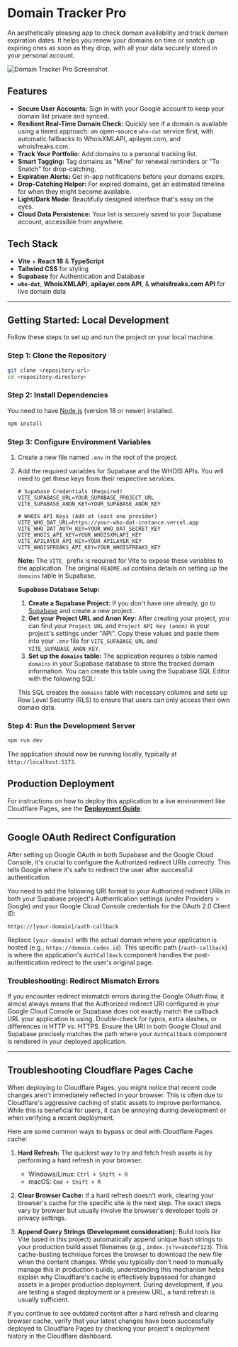 # Domain Tracker Pro

An aesthetically pleasing app to check domain availability and track domain expiration dates. It helps you renew your domains on time or snatch up expiring ones as soon as they drop, with all your data securely stored in your personal account.

![Domain Tracker Pro Screenshot](https://picsum.photos/1200/600)

## Features

*   **Secure User Accounts:** Sign in with your Google account to keep your domain list private and synced.
*   **Resilient Real-Time Domain Check:** Quickly see if a domain is available using a tiered approach: an open-source `who-dat` service first, with automatic fallbacks to WhoisXMLAPI, apilayer.com, and whoisfreaks.com.
*   **Track Your Portfolio:** Add domains to a personal tracking list.
*   **Smart Tagging:** Tag domains as "Mine" for renewal reminders or "To Snatch" for drop-catching.
*   **Expiration Alerts:** Get in-app notifications before your domains expire.
*   **Drop-Catching Helper:** For expired domains, get an estimated timeline for when they might become available.
*   **Light/Dark Mode:** Beautifully designed interface that's easy on the eyes.
*   **Cloud Data Persistence:** Your list is securely saved to your Supabase account, accessible from anywhere.

## Tech Stack

*   **Vite** + **React 18** & **TypeScript**
*   **Tailwind CSS** for styling
*   **Supabase** for Authentication and Database
*   **`who-dat`**, **WhoisXMLAPI**, **apilayer.com API**, & **whoisfreaks.com API** for live domain data

---

## Getting Started: Local Development

Follow these steps to set up and run the project on your local machine.

### Step 1: Clone the Repository

```bash
git clone <repository-url>
cd <repository-directory>
```

### Step 2: Install Dependencies

You need to have [Node.js](https://nodejs.org/) (version 18 or newer) installed.

```bash
npm install
```

### Step 3: Configure Environment Variables

1.  Create a new file named `.env` in the root of the project.
2.  Add the required variables for Supabase and the WHOIS APIs. You will need to get these keys from their respective services.

    ```env
    # Supabase Credentials (Required)
    VITE_SUPABASE_URL=YOUR_SUPABASE_PROJECT_URL
    VITE_SUPABASE_ANON_KEY=YOUR_SUPABASE_ANON_KEY

    # WHOIS API Keys (Add at least one provider)
    VITE_WHO_DAT_URL=https://your-who-dat-instance.vercel.app
    VITE_WHO_DAT_AUTH_KEY=YOUR_WHO_DAT_SECRET_KEY
    VITE_WHOIS_API_KEY=YOUR_WHOISXMLAPI_KEY
    VITE_APILAYER_API_KEY=YOUR_APILAYER_KEY
    VITE_WHOISFREAKS_API_KEY=YOUR_WHOISFREAKS_KEY
    ```

    **Note:** The `VITE_` prefix is required for Vite to expose these variables to the application. The original `README.md` contains details on setting up the `domains` table in Supabase.

    **Supabase Database Setup:**

    1.  **Create a Supabase Project:** If you don't have one already, go to [Supabase](https://supabase.io/) and create a new project.
    2.  **Get your Project URL and Anon Key:** After creating your project, you can find your `Project URL` and `Project API Key (anon)` in your project's settings under "API". Copy these values and paste them into your `.env` file for `VITE_SUPABASE_URL` and `VITE_SUPABASE_ANON_KEY`.
    3.  **Set up the `domains` table:** The application requires a table named `domains` in your Supabase database to store the tracked domain information. You can create this table using the Supabase SQL Editor with the following SQL:

    This SQL creates the `domains` table with necessary columns and sets up Row Level Security (RLS) to ensure that users can only access their own domain data.

### Step 4: Run the Development Server

```bash
npm run dev
```

The application should now be running locally, typically at `http://localhost:5173`.

## Production Deployment

For instructions on how to deploy this application to a live environment like Cloudflare Pages, see the **[Deployment Guide](./deployment.md)**.

---

## Google OAuth Redirect Configuration

After setting up Google OAuth in both Supabase and the Google Cloud Console, it's crucial to configure the Authorized redirect URIs correctly. This tells Google where it's safe to redirect the user after successful authentication.

You need to add the following URI format to your Authorized redirect URIs in both your Supabase project's Authentication settings (under Providers > Google) and your Google Cloud Console credentials for the OAuth 2.0 Client ID:

`https://[your-domain]/auth-callback`

Replace `[your-domain]` with the actual domain where your application is hosted (e.g., `https://domain.codev.id`). This specific path (`/auth-callback`) is where the application's `AuthCallback` component handles the post-authentication redirect to the user's original page.

### Troubleshooting: Redirect Mismatch Errors

If you encounter redirect mismatch errors during the Google OAuth flow, it almost always means that the Authorized redirect URI configured in your Google Cloud Console or Supabase does not exactly match the callback URL your application is using. Double-check for typos, extra slashes, or differences in HTTP vs. HTTPS. Ensure the URI in both Google Cloud and Supabase precisely matches the path where your `AuthCallback` component is rendered in your deployed application.


---

## Troubleshooting Cloudflare Pages Cache

When deploying to Cloudflare Pages, you might notice that recent code changes aren't immediately reflected in your browser. This is often due to Cloudflare's aggressive caching of static assets to improve performance. While this is beneficial for users, it can be annoying during development or when verifying a recent deployment.

Here are some common ways to bypass or deal with Cloudflare Pages cache:

1.  **Hard Refresh:** The quickest way to try and fetch fresh assets is by performing a hard refresh in your browser.
    *   Windows/Linux: `Ctrl + Shift + R`
    *   macOS: `Cmd + Shift + R`

2.  **Clear Browser Cache:** If a hard refresh doesn't work, clearing your browser's cache for the specific site is the next step. The exact steps vary by browser but usually involve the browser's developer tools or privacy settings.

3.  **Append Query Strings (Development consideration):** Build tools like Vite (used in this project) automatically append unique hash strings to your production build asset filenames (e.g., `index.js?v=abcdef123`). This cache-busting technique forces the browser to download the new file when the content changes. While you typically don't need to manually manage this in production builds, understanding this mechanism helps explain why Cloudflare's cache is effectively bypassed for changed assets in a proper production deployment. During development, if you are testing a staged deployment or a preview URL, a hard refresh is usually sufficient.

If you continue to see outdated content after a hard refresh and clearing browser cache, verify that your latest changes have been successfully deployed to Cloudflare Pages by checking your project's deployment history in the Cloudflare dashboard.

